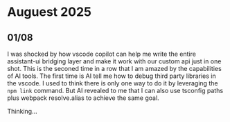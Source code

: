 # Auguest 2025

## 01/08

I was shocked by how vscode copilot can help me write the entire assistant-ui bridging layer and make it work with our custom api just in one shot. This is the seconed time in a row that I am amazed by the capabilities of AI tools. The first time is AI tell me how to debug third party libraries in the vscode. I used to think there is only one way to do it by leveraging the `npm link` command. But AI revealed to me that I can also use tsconfig paths plus webpack resolve.alias to achieve the same goal.

Thinking...
